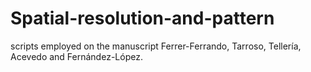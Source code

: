 # Spatial-resolution-and-pattern
scripts employed on the manuscript Ferrer-Ferrando, Tarroso, Tellería, Acevedo and Fernández-López. 

